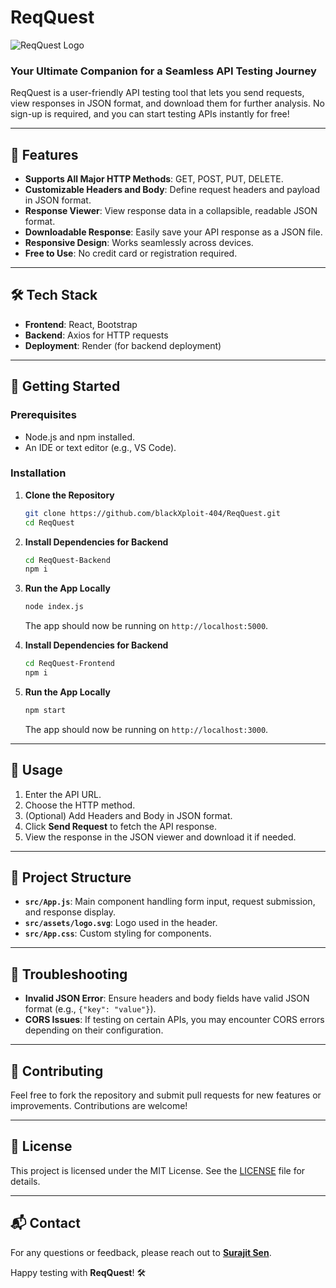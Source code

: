 # ReqQuest

![ReqQuest Logo](<img src="https://www.svgrepo.com/show/367180/req.svg" alt="ReqQuest Logo" width="100" />) 
### Your Ultimate Companion for a Seamless API Testing Journey

ReqQuest is a user-friendly API testing tool that lets you send requests, view responses in JSON format, and download them for further analysis. No sign-up is required, and you can start testing APIs instantly for free!

---

## 🌟 Features

- **Supports All Major HTTP Methods**: GET, POST, PUT, DELETE.
- **Customizable Headers and Body**: Define request headers and payload in JSON format.
- **Response Viewer**: View response data in a collapsible, readable JSON format.
- **Downloadable Response**: Easily save your API response as a JSON file.
- **Responsive Design**: Works seamlessly across devices.
- **Free to Use**: No credit card or registration required.

---

## 🛠️ Tech Stack

- **Frontend**: React, Bootstrap
- **Backend**: Axios for HTTP requests
- **Deployment**: Render (for backend deployment)
  
---

## 🚀 Getting Started

### Prerequisites

- Node.js and npm installed.
- An IDE or text editor (e.g., VS Code).

### Installation

1. **Clone the Repository**
   ```bash
   git clone https://github.com/blackXploit-404/ReqQuest.git
   cd ReqQuest
   ```

2. **Install Dependencies for Backend**
   ```bash
   cd ReqQuest-Backend
   npm i
   ```

3. **Run the App Locally**
   ```bash
   node index.js
   ```
   The app should now be running on `http://localhost:5000`.
   
4. **Install Dependencies for Backend**
   ```bash
   cd ReqQuest-Frontend
   npm i
   
   ```

5. **Run the App Locally**
   ```bash
   npm start
   ```
   The app should now be running on `http://localhost:3000`.

---

## 🔧 Usage

1. Enter the API URL.
2. Choose the HTTP method.
3. (Optional) Add Headers and Body in JSON format.
4. Click **Send Request** to fetch the API response.
5. View the response in the JSON viewer and download it if needed.

---

## 📂 Project Structure

- **`src/App.js`**: Main component handling form input, request submission, and response display.
- **`src/assets/logo.svg`**: Logo used in the header.
- **`src/App.css`**: Custom styling for components.
  
---

## 🐛 Troubleshooting

- **Invalid JSON Error**: Ensure headers and body fields have valid JSON format (e.g., `{"key": "value"}`).
- **CORS Issues**: If testing on certain APIs, you may encounter CORS errors depending on their configuration.

---

## 👥 Contributing

Feel free to fork the repository and submit pull requests for new features or improvements. Contributions are welcome!

---

## 📝 License

This project is licensed under the MIT License. See the [LICENSE](LICENSE) file for details.

---

## 📬 Contact

For any questions or feedback, please reach out to **[Surajit Sen](https://github.com/blackXploit-404)**.

Happy testing with **ReqQuest**! 🛠️

